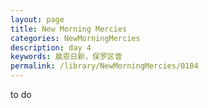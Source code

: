 ```yaml
---
layout: page
title: New Morning Mercies
categories: NewMorningMercies
description: day 4
keywords: 晨恩日新，保罗区普
permalink: /library/NewMorningMercies/0104
---
```


to do